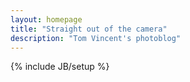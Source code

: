 ```yaml
---
layout: homepage
title: "Straight out of the camera"
description: "Tom Vincent's photoblog"
---
```

{% include JB/setup %}

